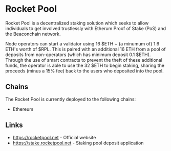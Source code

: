# Rocket Pool

Rocket Pool is a decentralized staking solution which seeks to allow individuals to get involved trustlessly with Etherum Proof of Stake (PoS) and the Beaconchain network.

Node operators can start a validator using 16 $ETH + (a minumum of) 1.6 ETH's worth of $RPL. This is paired with an additional 16 ETH from a pool of deposits from non-operators (which has minimum deposit 0.1 $ETH). Through the use of smart contracts to prevent the theft of these additional funds, the operator is able to use the 32 $ETH to begin staking, sharing the proceeds (minus a 15% fee) back to the users who deposited into the pool.

## Chains

The Rocket Pool is currently deployed to the following chains:

- Ethereum

## Links

- <https://rocketpool.net> - Official website
- <https://stake.rocketpool.net> - Staking pool deposit application
